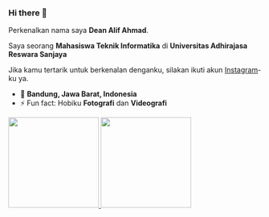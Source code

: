 ### Hi there 👋

Perkenalkan nama saya **Dean Alif Ahmad**.

Saya seorang **Mahasiswa Teknik Informatika**  di **Universitas Adhirajasa Reswara Sanjaya**

Jika kamu tertarik untuk berkenalan denganku, silakan ikuti akun [Instagram](https://www.instagram.com/deanalifahmad/)-ku ya.

- 📍  **Bandung, Jawa Barat, Indonesia** 
- ⚡ Fun fact: Hobiku **Fotografi** dan **Videografi**

<p align="left">
<a href="https://github.com/deanalifahmad">
  <img height="180em" src="https://github-readme-stats-eight-theta.vercel.app/api?username=gilangadhan&show_icons=true&theme=algolia&include_all_commits=true&count_private=true"/>
  <img height="180em" src="https://github-readme-stats-eight-theta.vercel.app/api/top-langs/?username=gilangadhan&layout=compact&langs_count=8&theme=algolia"/>
</a>
</p>

